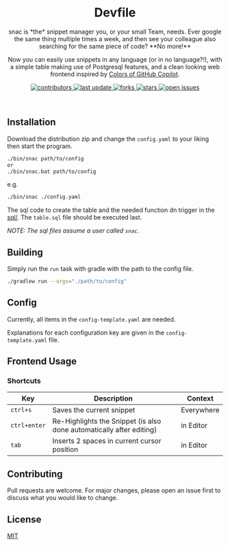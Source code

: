 <div align="center">

  <h1>Devfile</h1>

  <p>
    snac is *the* snippet manager you, or your small Team, needs. Ever google the same thing multiple times a week, and then see your colleague also searching for the same piece of code? **No more!**

Now you can easily use snippets in any language (or in no language?!), with a simple table making use of Postgresql features, and a clean looking web frontend inspired by [Colors of GitHub Copilot](https://github.com/features/copilot).
  </p>


<!-- Badges -->
<p>
  <a href="https://github.com/Sett17/Devfile/graphs/contributors">
    <img src="https://img.shields.io/github/contributors/Sett17/snac" alt="contributors" />
  </a>
  <a href="">
    <img src="https://img.shields.io/github/last-commit/Sett17/snac" alt="last update" />
  </a>
  <a href="https://github.com/Sett17/snac/network/members">
    <img src="https://img.shields.io/github/forks/Sett17/snac" alt="forks" />
  </a>
  <a href="https://github.com/Sett17/snac/stargazers">
    <img src="https://img.shields.io/github/stars/Sett17/snac" alt="stars" />
  </a>
  <a href="https://github.com/Sett17/snac/issues/">
    <img src="https://img.shields.io/github/issues/Sett17/snac" alt="open issues" />
  </a>
</p>
</div>

<br />



## Installation

Download the distribution zip and change the `config.yaml` to your liking then start the program.

```bash
./bin/snac path/to/config
or
./bin/snac.bat path/to/config
```

e.g.
```bash
./bin/snac ./config.yaml
```

The sql code to create the table and the needed function dn trigger in the [sql/](sql/).
The `table.sql` file should be executed last.

*NOTE: The sql files assume a user called `snac`.*

## Building

Simply run the `run` task with gradle with the path to the config file.

```bash
./gradlew run --args="./path/to/config"
```

## Config

Currently, all items in the `config-template.yaml` are needed.

Explanations for each configuration key are given in the `config-template.yaml` file.

## Frontend Usage

### Shortcuts
| Key          | Description                                                          | Context    |
|--------------|----------------------------------------------------------------------|------------|
| `ctrl+s`     | Saves the current snippet                                            | Everywhere |
| `ctrl+enter` | Re-Highlights the Snippet (is also done automatically after editing) | in Editor  |
| `tab`        | Inserts 2 spaces in current cursor position                          | in Editor  |

## Contributing
Pull requests are welcome. For major changes, please open an issue first to discuss what you would like to change.

## License
[MIT](https://choosealicense.com/licenses/mit/)